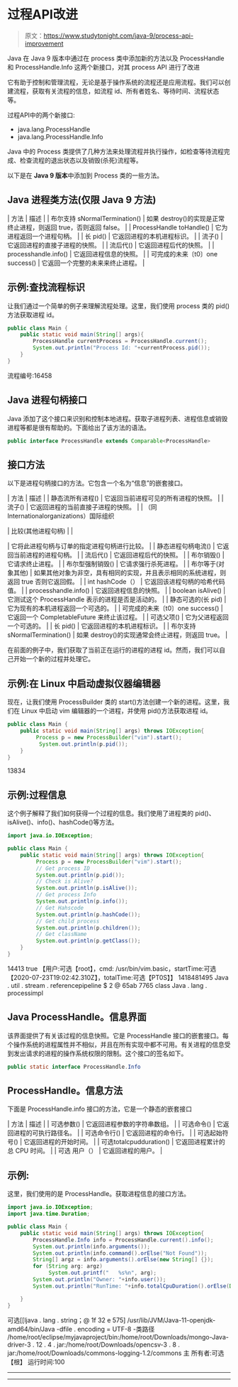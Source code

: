 # 过程API改进

> 原文：<https://www.studytonight.com/java-9/process-api-improvement>

Java 在 Java 9 版本中通过在 process 类中添加新的方法以及 ProcessHandle 和 ProcessHandle.Info 这两个新接口，对其 process API 进行了改进

它有助于控制和管理流程，无论是基于操作系统的流程还是应用流程。我们可以创建流程，获取有关流程的信息，如流程 id、所有者姓名、等待时间、流程状态等。

过程API中的两个新接口:

*   java.lang.ProcessHandle
*   java.lang.ProcessHandle.Info

Java 中的 Process 类提供了几种方法来处理流程并执行操作，如检查等待流程完成、检查流程的退出状态以及销毁(杀死)流程等。

以下是在 **Java 9 版本**中添加到 Process 类的一些方法。

## Java 进程类方法(仅限 Java 9 方法)

| 方法 | 描述 |
| 布尔支持 sNormalTermination() | 如果 destroy()的实现是正常终止进程，则返回 true，否则返回 false。 |
| ProcessHandle toHandle() | 它为进程返回一个进程句柄。 |
| 长 pid() | 它返回进程的本机进程标识。 |
| 流<processhandle>子()</processhandle> | 它返回进程的直接子进程的快照。 |
| 流<processhandle>后代()</processhandle> | 它返回进程后代的快照。 |
| processhandle.info() | 它返回进程信息的快照。 |
| 可完成的未来〔t0〕one success() | 它返回一个完整的未来<process>来终止进程。</process> |

## 示例:查找流程标识

让我们通过一个简单的例子来理解流程处理。这里，我们使用 process 类的 pid()方法获取进程 id。

```java
public class Main { 
	public static void main(String[] args){
		ProcessHandle currentProcess = ProcessHandle.current();
        System.out.println("Process Id: "+currentProcess.pid());    
	}
}
```

流程编号:16458

## Java 进程句柄接口

Java 添加了这个接口来识别和控制本地进程。获取子进程列表、进程信息或销毁进程等都是很有帮助的。下面给出了该方法的语法。

```java
public interface ProcessHandle extends Comparable<ProcessHandle>
```

## 接口方法

以下是进程句柄接口的方法。它包含一个名为“信息”的嵌套接口。

| 方法 | 描述 |
| 静态流<processhandle>所有进程()</processhandle> | 它返回当前进程可见的所有进程的快照。 |
| 流<processhandle>子()</processhandle> | 它返回进程的当前直接子进程的快照。 |
| （同 Internationalorganizations）国际组织

&#124; 比较(其他进程句柄) &#124;  &#124;

 | 它将此进程句柄与订单的指定进程句柄进行比较。 |
| 静态进程句柄电流() | 它返回当前进程的进程句柄。 |
| 流<processhandle>后代()</processhandle> | 它返回进程后代的快照。 |
| 布尔销毁() | 它请求终止进程。 |
| 布尔型强制销毁() | 它请求强行杀死进程。 |
| 布尔等于(对象其他) | 如果其他对象为非空，具有相同的实现，并且表示相同的系统进程，则返回 true 否则它返回假。 |
| int hashCode（） | 它返回该进程句柄的哈希代码值。 |
| processhandle.info() | 它返回进程信息的快照。 |
| boolean isAlive() | 它测试这个 ProcessHandle 表示的进程是否是活动的。 |
| 静态可选<processhandle>的(长 pid)</processhandle> | 它为现有的本机进程返回一个可选的<processhandle>。</processhandle> |
| 可完成的未来〔t0〕one success() | 它返回一个 CompletableFuture <processhandle>来终止该过程。</processhandle> |
| 可选<processhandle>父项()</processhandle> | 它为父进程返回一个可选的<processhandle>。</processhandle> |
| 长 pid() | 它返回进程的本机进程标识。 |
| 布尔支持 sNormalTermination() | 如果 destroy()的实现通常会终止进程，则返回 true。 |

在前面的例子中，我们获取了当前正在运行的进程的进程 id。然而，我们可以自己开始一个新的过程并处理它。

## 示例:在 Linux 中启动虚拟仪器编辑器

现在，让我们使用 ProcessBuilder 类的 start()方法创建一个新的进程。这里，我们在 Linux 中启动 vim 编辑器的一个进程，并使用 pid()方法获取进程 id。

```java
public class Main { 
	public static void main(String[] args) throws IOException{
		 Process p = new ProcessBuilder("vim").start();
	      System.out.println(p.pid()); 
	}
}
```

13834

## 示例:过程信息

这个例子解释了我们如何获得一个过程的信息。我们使用了进程类的 pid()、isAlive()、info()、hashCode()等方法。

```java
import java.io.IOException;

public class Main { 
	public static void main(String[] args) throws IOException{
		 Process p = new ProcessBuilder("vim").start();
		 // Get process ID
	     System.out.println(p.pid());
	     // Check is Alive?
	     System.out.println(p.isAlive());
	     // Get process Info
	     System.out.println(p.info());
	     // Get Hahscode
	     System.out.println(p.hashCode());
	     // Get child process
	     System.out.println(p.children());
	     // Get className
	     System.out.println(p.getClass());
	}
}
```

14413
true
【用户:可选【root】，cmd: /usr/bin/vim.basic，startTime:可选【2020-07-23T19:02:42.310Z】，totalTime:可选【PT0S】】
1418481495
Java . util . stream . referencepipeline $ 2 @ 65ab 7765
class Java . lang . processimpl

## Java ProcessHandle。信息界面

该界面提供了有关该过程的信息快照。它是 ProcessHandle 接口的嵌套接口。每个操作系统的进程属性并不相似，并且在所有实现中都不可用。有关进程的信息受到发出请求的进程的操作系统权限的限制。这个接口的签名如下。

```java
public static interface ProcessHandle.Info
```

## ProcessHandle。信息方法

下面是 ProcessHandle.info 接口的方法，它是一个静态的嵌套接口

| 方法 | 描述 |
| 可选<string>参数()</string> | 它返回进程参数的字符串数组。 |
| 可选<string>命令()</string> | 它返回进程的可执行路径名。 |
| 可选<string>命令行()</string> | 它返回进程的命令行。 |
| 可选<instant>起始符号()</instant> | 它返回进程的开始时间。 |
| 可选<duration>totalcpudduration()</duration> | 它返回进程累计的总 CPU 时间。 |
| 可选 <string>用户（）</string> | 它返回进程的用户。 |

## 示例:

这里，我们使用的是 ProcessHandle。获取进程信息的接口方法。

```java
import java.io.IOException;
import java.time.Duration;

public class Main { 
	public static void main(String[] args) throws IOException{
		ProcessHandle.Info info = ProcessHandle.current().info();
		System.out.println(info.arguments());
		System.out.println(info.command().orElse("Not Found"));
		String[] argz = info.arguments().orElse(new String[] {});
		for (String arg: argz)
	         System.out.printf("   %s%n", arg);
		System.out.println("Owner: "+info.user());
		System.out.println("RunTime: "+info.totalCpuDuration().orElse(Duration.ofMillis(0)).toMillis());

	}
}
```

可选[[ljava . lang . string；@ 1f 32 e 575]
/usr/lib/JVM/Java-11-openjdk-amd64/bin/Java
-dfile . encoding = UTF-8
-类路径
/home/root/eclipse/myjavaproject/bin:/home/root/Downloads/mongo-Java-driver-3 . 12 . 4 . jar:/home/root/Downloads/opencsv-3 . 8 . jar:/home/root/Downloads/commons-logging-1.2/commons 主
所有者:可选【根】
运行时间:100

* * *

* * *